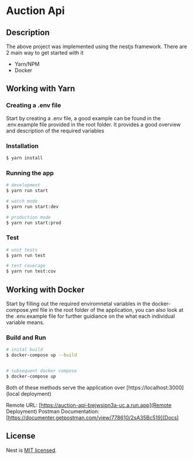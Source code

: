 # Auction Api

## Description

The above project was implemented using the nestjs framework. There are 2 main way to get started with it

- Yarn/NPM
- Docker

## Working with Yarn

### Creating a .env file

Start by creating a .env file, a good example can be found in the .env.example file provided in the root folder. It provides a good overview and description of the required variables

### Installation

```bash
$ yarn install
```

### Running the app

```bash
# development
$ yarn run start

# watch mode
$ yarn run start:dev

# production mode
$ yarn run start:prod
```

### Test

```bash
# unit tests
$ yarn run test

# test coverage
$ yarn run test:cov
```

## Working with Docker

Start by filling out the required enviromnetal variables in the docker-compose.yml file in the root folder of the application, you can also look at the  .env.example file for further guidiance on the what each individual variable means.

### Build and Run

```bash
# inital build
$ docker-compose up --build


# subsequent docker compose
$ docker-compose up 
```

Both of these methods serve the application over [https://localhost:3000](local deployment)

Remote URL: [https://auction-api-bwjwsipn3a-uc.a.run.app](Remote Deployment)
Postman Documentation: [https://documenter.getpostman.com/view/778610/2sA35Bc519](Docs)

## License

Nest is [MIT licensed](LICENSE).
